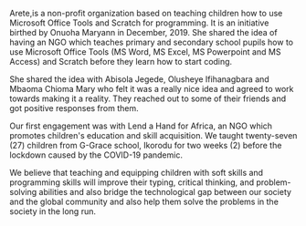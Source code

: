  Arete,is a non-profit organization based on teaching children how to use Microsoft Office Tools and Scratch for programming. It
 is an initiative birthed by Onuoha Maryann in December, 2019. She shared the idea of having an NGO which teaches 
 primary and secondary school pupils how to use Microsoft Office Tools (MS Word, MS Excel, MS Powerpoint and MS Access) and Scratch
 before they learn how to start coding.
 
 She shared the idea with Abisola Jegede, Olusheye Ifihanagbara and Mbaoma Chioma Mary who felt it was a really
 nice idea and agreed to work towards making it a reality. They reached out to some of their friends and got positive responses from them.
 
 
 Our first engagement was with Lend a Hand for Africa, an NGO which promotes children's education and skill acquisition. 
 We taught twenty-seven (27) children from G-Grace school, Ikorodu for two weeks (2) before the lockdown caused by the COVID-19 pandemic.
 

We believe that teaching and equipping children with soft skills and programming skills will improve their typing, 
critical thinking, and problem-solving abilities and also bridge the technological gap between our society and the global community 
and also help them solve the problems in the society in the long run.
